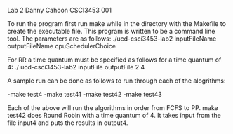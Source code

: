 Lab 2
Danny Cahoon
CSCI3453 001

To run the program first run make while in the directory with the Makefile to create the executable file.
This program is written to be a command line tool. The parameters are as follows:
  ./ucd-csci3453-lab2 inputFileName outputFileName cpuSchedulerChoice

For RR a time quantum must be specified as follows for a time quantum of 4:
  ./ ucd-csci3453-lab2 inputFile outputFile 2 4

A sample run can be done as follows to run through each of the alogrithms:

  -make test4
  -make test41
  -make test42
  -make test43

Each of the above will run the algorithms in order from FCFS to PP. make test42 does Round Robin with a time quantum of 4.
It takes input from the file input4 and puts the results in output4.
